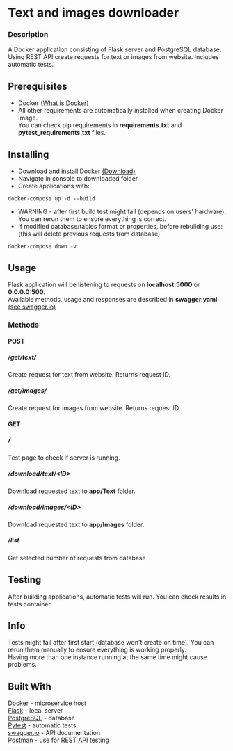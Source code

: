 # Text and images downloader
### Description
A Docker application consisting of Flask server and PostgreSQL database. Using REST API create requests for text or images from website. Includes automatic tests.
## Prerequisites
+ Docker [(What is Docker)](https://opensource.com/resources/what-docker)
+ All other requirements are automatically installed when creating Docker image.
<br>You can check pip requirements in **requirements.txt** and **pytest_requirements.txt** files.
## Installing
+ Download and install Docker [(Download)](https://docs.docker.com/get-docker/)
+ Navigate in console to downloaded folder
+ Create applications with:
```
docker-compose up -d --build
```
+ WARNING - after first build test might fail (depends on users' hardware). You can rerun them to ensure everything is correct.
+ If modified database/tables format or properties, before rebuilding use:
<br>(this will delete previous requests from database)
```
docker-compose down -v
```
## Usage
Flask application will be listening to requests on __localhost:5000__ or __0.0.0.0:500__.
<br> Available methods, usage and responses are described in **swagger.yaml** [(see swagger.io)](https://editor.swagger.io/)
### Methods
#### POST
##### /get/text/
Create request for text from website. Returns request ID.
##### /get/images/
Create request for images from website. Returns request ID.
#### GET
##### /
Test page to check if server is running.
##### /download/text/\<ID>
Download requested text to **app/Text** folder.
##### /download/images/\<ID>
Download requested text to **app/Images** folder.
##### /list
Get selected number of requests from database
## Testing
After building applications, automatic tests will run. You can check results in tests container.
## Info
Tests might fail after first start (database won't create on time). You can rerun them manually to ensure everything is working properly.
<br>Having more than one instance running at the same time might cause problems.
## Built With
[Docker](https://www.docker.com/) - microservice host
<br>[Flask](https://flask.palletsprojects.com/) - local server
<br>[PostgreSQL](https://www.postgresql.org/) - database
<br>[Pytest](https://docs.pytest.org/en/latest/) - automatic tests
<br>[swagger.io](https://swagger.io/) - API documentation
<br>[Postman](https://www.postman.com/) - use for REST API testing

